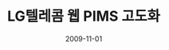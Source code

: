 ---
caption: #what displays in the portfolio grid:
  title: "LG텔레콤 웹 PIMS 고도화"
  subtitle: "LG텔레콤 홈페이지 개인정보 동기화"
  thumbnail: assets/img/portfolio/lgtpims/thumb_lgtpims.png
  
#what displays when the item is clicked:
title: "LG텔레콤 웹 PIMS 고도화"
projecttitle: "프로젝트 설명"
project: "LG텔레콤 메인 웹사이트(http://www.lgtelecom.com/) 고도화 프로젝트.<br>
고객 편의를 위해 제공되어온 회원들의 개인정보(주소록, 일정) 관리 개선을 위한 PIMS 구조 개선.<br>
주소록, 일정등의 정보의 아웃룩, 엑셀등과 연동기능 제공."
roletitle: "주요업무 및 담당역할"
role: "&nbsp;• ActiveX 인터페이스 모듈 제작<br>
&nbsp;• OOM(Outlook Object Model) Interface를 이용하여 MS Office Outlook과 주소록, 일정 연동<br>
&nbsp;• WAB(Windows Address Book) API를 이용하여 윈도우 주소록 연동<br>
&nbsp;• Excel, CSV 주소록, 일정 Import/Export 기능 제공<br>
&nbsp;• VCard, ICalendar Paser 제작<br>
&nbsp;• UAC 인증을 위한 모듈 분리 작업<br>
&nbsp;• TDD(Test-driven development)를 활용한 테스트 환경 구축"
datetitle: "참여기간"
startdate: 2009/06
enddate: 2009/11
skilltitle: "개발언어 / 주요기술 / 사용툴"
skills:
  - title: "Delphi 7"
  - title: "WAB"
  - title: "UAC"
  - title: "ActiveX"
linktitle: "링크"
link: "http://www.lgtelecom.com/"
imagetitle: "참고화면"
images:
 - src: assets/img/portfolio/lgtpims/lgtpims_01.png
 - alt: 
date: 2009-11-01
---